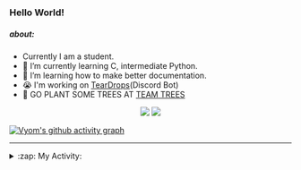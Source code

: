 ### Hello World!

##### about:
- Currently I am a student.
- 🌱 I’m currently learning C, intermediate Python.
- 🌱 I’m learning how to make better documentation.
- 😭 I'm working on [TearDrops](https://github.com/Vyvy-vi/TearDrops)(Discord Bot)
- 🌱 GO PLANT SOME TREES AT [TEAM TREES](https://teamtrees.org/)

<p align="center">
  <a href="https://twitter.com/Vyvy_viM"><img target="_blank" src="https://img.shields.io/badge/twitter%20@Vyvy_viM-0D95E8?style=for-the-badge&logo=twitter&logoColor=white"/></a> 
  <a href="https://vyvy-vi.github.io/portfolio"><img target="_blank" src="https://img.shields.io/badge/-I%27m_craving_for_open_source-green?style=for-the-badge&logo=github&logoColor=black"/></a> 
</p>

[![Vyom's github activity graph](https://activity-graph.herokuapp.com/graph?username=Vyvy-vi)](https://github.com/ashutosh00710/github-readme-activity-graph)

---
<details>
  <summary>:zap: My Activity:</summary>
  
<!--START_SECTION:waka-->
**I'm a Night 🦉** 

```text
🌞 Morning    27 commits     █░░░░░░░░░░░░░░░░░░░░░░░░   4.67% 
🌆 Daytime    164 commits    ███████░░░░░░░░░░░░░░░░░░   28.37% 
🌃 Evening    241 commits    ██████████░░░░░░░░░░░░░░░   41.7% 
🌙 Night      146 commits    ██████░░░░░░░░░░░░░░░░░░░   25.26%

```
📅 **I'm Most Productive on Thursday** 

```text
Monday       89 commits     ███░░░░░░░░░░░░░░░░░░░░░░   15.4% 
Tuesday      96 commits     ████░░░░░░░░░░░░░░░░░░░░░   16.61% 
Wednesday    84 commits     ███░░░░░░░░░░░░░░░░░░░░░░   14.53% 
Thursday     111 commits    ████░░░░░░░░░░░░░░░░░░░░░   19.2% 
Friday       32 commits     █░░░░░░░░░░░░░░░░░░░░░░░░   5.54% 
Saturday     77 commits     ███░░░░░░░░░░░░░░░░░░░░░░   13.32% 
Sunday       89 commits     ███░░░░░░░░░░░░░░░░░░░░░░   15.4%

```


📊 **This Week I Spent My Time On** 

```text
🔥 Editors: 
Vim                      6 hrs 32 mins       █████████████████████████   100.0%

🐱‍💻 Projects: 
TEC-Discord-Automation   2 hrs 27 mins       █████████░░░░░░░░░░░░░░░░   37.63% 
Praise-Bot-Discord       1 hr 52 mins        ███████░░░░░░░░░░░░░░░░░░   28.59% 
Unknown Project          56 mins             ███░░░░░░░░░░░░░░░░░░░░░░   14.35% 
Shephard-bot             56 mins             ███░░░░░░░░░░░░░░░░░░░░░░   14.32% 
portfolio                13 mins             █░░░░░░░░░░░░░░░░░░░░░░░░   3.56%

```


 Last Updated on 23/06/2021
<!--END_SECTION:waka-->
</details>
